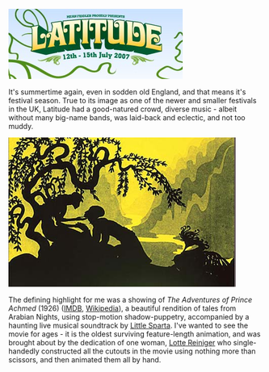 <!--
.. title: The Adventures of Prince Achmed (1926) at Latitude
.. slug: latitude
.. date: 2007-07-16 10:48:46-05:00
.. tags: media,movie,gig,animation
-->


[![Latitude Festival](/files/2007/07/latitude.jpg)](http://www.latitudefestival.co.uk "Latitude Festival")

It's summertime again, even in sodden old England, and that means it's
festival season. True to its image as one of the newer and smaller
festivals in the UK, Latitude had a good-natured crowd, diverse music -
albeit without many big-name bands, was laid-back and eclectic, and not
too muddy.

[![Prince Achmed](/files/2007/07/prince-achmed.jpg)](/files/2007/07/prince-achmed.jpg "Prince Achmed")

The defining highlight for me was a showing of *The Adventures of
Prince Achmed* (1926) ([IMDB](http://imdb.com/title/tt0015532/),
[Wikipedia](https://en.wikipedia.org/wiki/The_Adventures_of_Prince_Achmed)),
a beautiful rendition of tales from Arabian Nights, using stop-motion
shadow-puppetry, accompanied by a haunting live musical soundtrack by [Little
Sparta](http://www.myspace.com/littlesparta). I've wanted to see the movie for
ages - it is the oldest surviving feature-length animation, and was brought
about by the dedication of one woman, [Lotte
Reiniger](https://en.wikipedia.org/wiki/Lotte_Reiniger,) who single-handedly
constructed all the cutouts in the movie using nothing more than scissors, and
then animated them all by hand.
